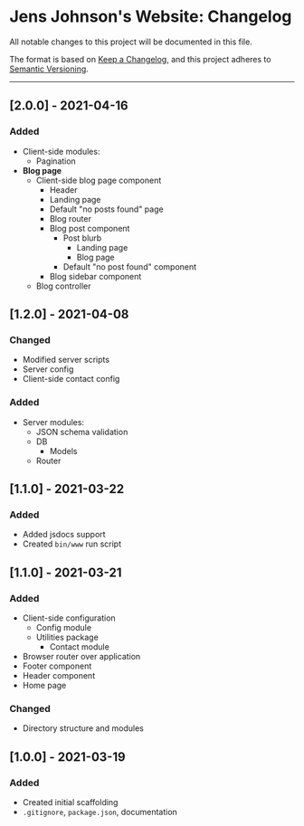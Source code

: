 # Jens Johnson's Website: Changelog
All notable changes to this project will be documented in this file.

The format is based on [Keep a Changelog](https://keepachangelog.com/en/1.0.0/),
and this project adheres to [Semantic Versioning](https://semver.org/spec/v2.0.0.html).

---

## [2.0.0] - 2021-04-16
### Added
- Client-side modules:
   - Pagination
- **Blog page**
   - Client-side blog page component
      - Header
      - Landing page
      - Default "no posts found" page
      - Blog router
      - Blog post component
         - Post blurb
            - Landing page
            - Blog page
         - Default "no post found" component
      - Blog sidebar component
   - Blog controller

## [1.2.0] - 2021-04-08
### Changed
- Modified server scripts
- Server config
- Client-side contact config
### Added
- Server modules:
   - JSON schema validation
   - DB
      - Models
   - Router

## [1.1.0] - 2021-03-22
### Added
- Added jsdocs support
- Created `bin/www` run script

## [1.1.0] - 2021-03-21
### Added
- Client-side configuration
   - Config module
   - Utilities package
      - Contact module
- Browser router over application
- Footer component
- Header component
- Home page

### Changed
- Directory structure and modules

## [1.0.0] - 2021-03-19
### Added
- Created initial scaffolding
- `.gitignore`, `package.json`, documentation
